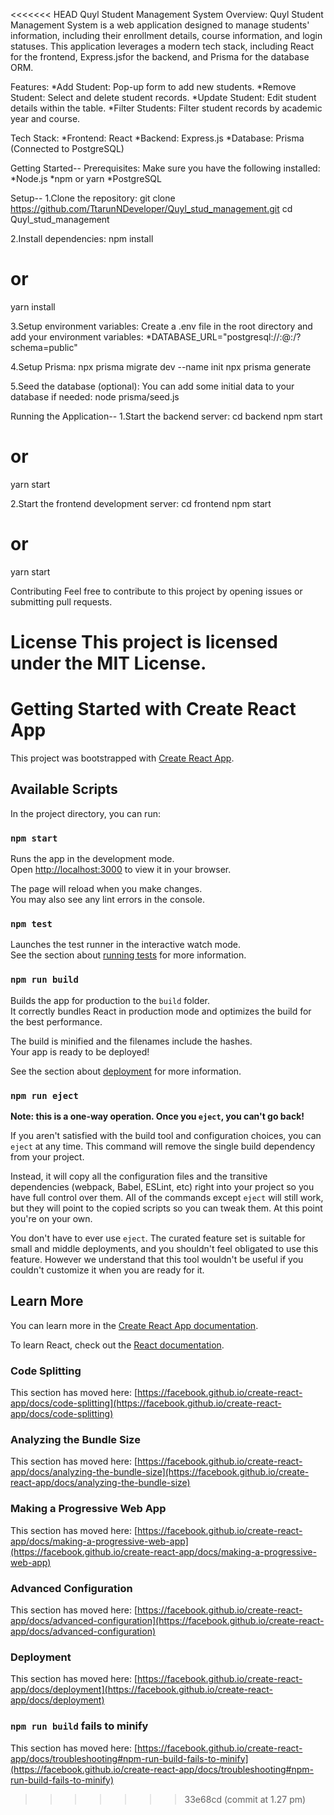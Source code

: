 <<<<<<< HEAD
Quyl Student Management System
Overview:
Quyl Student Management System is a web application designed to manage students' information, including their enrollment details, course information, and login statuses. This application leverages a modern tech stack, including React for the frontend, Express.jsfor the backend, and Prisma for the database ORM.

Features:
*Add Student: Pop-up form to add new students.
*Remove Student: Select and delete student records.
*Update Student: Edit student details within the table.
*Filter Students: Filter student records by academic year and course.

Tech Stack:
*Frontend: React
*Backend: Express.js
*Database: Prisma (Connected to PostgreSQL)

Getting Started--
Prerequisites:
Make sure you have the following installed:
*Node.js
*npm or yarn
*PostgreSQL

Setup--
1.Clone the repository:
git clone https://github.com/TtarunNDeveloper/Quyl_stud_management.git
cd Quyl_stud_management

2.Install dependencies:
npm install
# or
yarn install

3.Setup environment variables:
Create a .env file in the root directory and add your environment variables:
*DATABASE_URL="postgresql://<username>:<password>@<host>:<port>/<database>?schema=public"

4.Setup Prisma:
npx prisma migrate dev --name init
npx prisma generate

5.Seed the database (optional):
You can add some initial data to your database if needed:
node prisma/seed.js

Running the Application--
1.Start the backend server:
cd backend
npm start
# or
yarn start

2.Start the frontend development server:
cd frontend
npm start
# or
yarn start

Contributing
Feel free to contribute to this project by opening issues or submitting pull requests.

License
This project is licensed under the MIT License.
=======
# Getting Started with Create React App

This project was bootstrapped with [Create React App](https://github.com/facebook/create-react-app).

## Available Scripts

In the project directory, you can run:

### `npm start`

Runs the app in the development mode.\
Open [http://localhost:3000](http://localhost:3000) to view it in your browser.

The page will reload when you make changes.\
You may also see any lint errors in the console.

### `npm test`

Launches the test runner in the interactive watch mode.\
See the section about [running tests](https://facebook.github.io/create-react-app/docs/running-tests) for more information.

### `npm run build`

Builds the app for production to the `build` folder.\
It correctly bundles React in production mode and optimizes the build for the best performance.

The build is minified and the filenames include the hashes.\
Your app is ready to be deployed!

See the section about [deployment](https://facebook.github.io/create-react-app/docs/deployment) for more information.

### `npm run eject`

**Note: this is a one-way operation. Once you `eject`, you can't go back!**

If you aren't satisfied with the build tool and configuration choices, you can `eject` at any time. This command will remove the single build dependency from your project.

Instead, it will copy all the configuration files and the transitive dependencies (webpack, Babel, ESLint, etc) right into your project so you have full control over them. All of the commands except `eject` will still work, but they will point to the copied scripts so you can tweak them. At this point you're on your own.

You don't have to ever use `eject`. The curated feature set is suitable for small and middle deployments, and you shouldn't feel obligated to use this feature. However we understand that this tool wouldn't be useful if you couldn't customize it when you are ready for it.

## Learn More

You can learn more in the [Create React App documentation](https://facebook.github.io/create-react-app/docs/getting-started).

To learn React, check out the [React documentation](https://reactjs.org/).

### Code Splitting

This section has moved here: [https://facebook.github.io/create-react-app/docs/code-splitting](https://facebook.github.io/create-react-app/docs/code-splitting)

### Analyzing the Bundle Size

This section has moved here: [https://facebook.github.io/create-react-app/docs/analyzing-the-bundle-size](https://facebook.github.io/create-react-app/docs/analyzing-the-bundle-size)

### Making a Progressive Web App

This section has moved here: [https://facebook.github.io/create-react-app/docs/making-a-progressive-web-app](https://facebook.github.io/create-react-app/docs/making-a-progressive-web-app)

### Advanced Configuration

This section has moved here: [https://facebook.github.io/create-react-app/docs/advanced-configuration](https://facebook.github.io/create-react-app/docs/advanced-configuration)

### Deployment

This section has moved here: [https://facebook.github.io/create-react-app/docs/deployment](https://facebook.github.io/create-react-app/docs/deployment)

### `npm run build` fails to minify

This section has moved here: [https://facebook.github.io/create-react-app/docs/troubleshooting#npm-run-build-fails-to-minify](https://facebook.github.io/create-react-app/docs/troubleshooting#npm-run-build-fails-to-minify)
>>>>>>> 33e68cd (commit at 1.27 pm)
